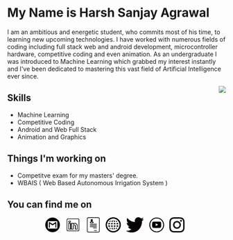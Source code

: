 # My Name is Harsh Sanjay Agrawal
I am an ambitious and energetic student, who commits most of his time, to learning new upcoming technologies. I have worked with numerous fields of coding including full stack web and android development, microcontroller hardware, competitive coding and even animation. As an undergraduate I was introduced to Machine Learning which grabbed my interest instantly and I've been dedicated to mastering this vast field of Artificial Intelligence ever since.

<img align="right" src="https://octodex.github.com/images/grim-repo.jpg" height="250">

## Skills
* Machine Learning
* Competitive Coding
* Android and Web Full Stack
* Animation and Graphics

## Things I'm working on
* Competitve exam for my masters' degree.
* WBAIS ( Web Based Autonomous Irrigation System ) 

## You can find me on

<p align="center">
    <a href="mailto:harshagrawal1802@gmail.com"><img height="35" src="https://github.com/harshagr18/harshagr18/blob/master/images/gmail.png"></a>&nbsp;&nbsp;
    <a href="https://www.linkedin.com/in/harsh-sanjay-agrawal/"><img height="35" src="https://github.com/harshagr18/harshagr18/blob/master/images/linkedin.png"></a>&nbsp;&nbsp;
    <a href="https://harshagr18.github.io/images/Resume.pdf"><img height="35" src="https://github.com/harshagr18/harshagr18/blob/master/images/resume.png"></a>&nbsp;&nbsp;
    <a href="https://harshagr18.github.io/"><img height="35" src="https://github.com/harshagr18/harshagr18/blob/master/images/website.png"></a>&nbsp;&nbsp;
    <a href="https://twitter.com/harshagr1802"><img height="35" src="https://github.com/harshagr18/harshagr18/blob/master/images/twitter.png"></a>&nbsp;&nbsp;
    <a href="https://www.youtube.com/channel/UCMq2gZt7mDj4n044H-eJ4hA"><img height="35" src="https://github.com/harshagr18/harshagr18/blob/master/images/youtube.png"></a>&nbsp;&nbsp;
    <a href="https://www.instagram.com/harshagr1802/"><img height="35" src="https://github.com/harshagr18/harshagr18/blob/master/images/instagram.png"></a>&nbsp;&nbsp;
</p>

